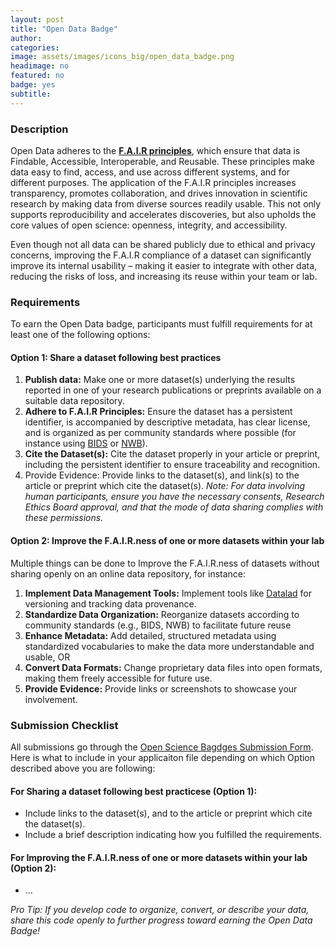 ```yaml
---
layout: post
title: "Open Data Badge"
author:
categories:
image: assets/images/icons_big/open_data_badge.png
headimage: no
featured: no
badge: yes
subtitle:
---
```

<style>
orange {
  color: rgba(254, 200, 89, 1);
  font-weight: bold;
}
</style>

### Description
Open Data adheres to the **[F.A.I.R principles](https://www.go-fair.org/fair-principles/)**, which ensure that data is Findable, Accessible, Interoperable, and Reusable. These principles make data easy to find, access, and use across different systems, and for different purposes. The application of the F.A.I.R principles increases transparency, promotes collaboration, and drives innovation in scientific research by making data from diverse sources readily usable. This not only supports reproducibility and accelerates discoveries, but also upholds the core values of open science: openness, integrity, and accessibility.

Even though not all data can be shared publicly due to ethical and privacy concerns, improving the F.A.I.R compliance of a dataset can significantly improve its internal usability –  making it easier to integrate with other data, reducing the risks of loss, and increasing its reuse within your team or lab.


### Requirements
To earn the Open Data badge, participants must fulfill requirements for at least one of the following options:

#### Option 1: Share a dataset following best practices
1. **Publish data:** Make one or more dataset(s) underlying the results reported in one of your research publications or preprints available on a suitable data repository.
2. **Adhere to F.A.I.R Principles:** Ensure the dataset has a persistent identifier, is accompanied by descriptive metadata, has clear license, and is organized as per community standards where possible (for instance using [BIDS](https://bids.neuroimaging.io/) or [NWB](https://www.nwb.org/)).
3. **Cite the Dataset(s):** Cite the dataset properly in your article or preprint, including the persistent identifier to ensure traceability and recognition.
4. Provide Evidence: Provide links to the dataset(s), and link(s) to the article or preprint which cite the dataset(s).
_Note: For data involving human participants, ensure you have the necessary consents, Research Ethics Board approval, and that the mode of data sharing complies with these permissions._

#### Option 2: Improve the F.A.I.R.ness of one or more datasets within your lab
Multiple things can be done to Improve the F.A.I.R.ness of datasets without sharing openly on an online data repository, for instance:

1. **Implement Data Management Tools:** Implement tools like [Datalad](https://www.datalad.org/) for versioning and tracking data provenance.
2. **Standardize Data Organization:** Reorganize datasets according to community standards (e.g., BIDS, NWB) to facilitate future reuse
3. **Enhance Metadata:** Add detailed, structured metadata using standardized vocabularies to make the data more understandable and usable, OR
4. **Convert Data Formats:** Change proprietary data files into open formats, making them freely accessible for future use.
5. **Provide Evidence:** Provide links or screenshots to showcase your involvement.

### Submission Checklist
All submissions go through the [Open Science Bagdges Submission Form](https://forms.office.com/Pages/ResponsePage.aspx?id=cZYxzedSaEqvqfz4-J8J6ut_5ADJQNBIjT-33hrU9ERUM1dWQzU4UjNBWENZVUoxUUMzNVZINU9GRC4u). Here is what to include in your applicaiton file depending on which Option described above you are following:

#### For Sharing a dataset following best practicese (Option 1):
* Include links to the dataset(s), and to the article or preprint which cite the dataset(s).
* Include a brief description indicating how you fulfilled the requirements.

#### For Improving the F.A.I.R.ness of one or more datasets within your lab (Option 2):
* ...

_Pro Tip: If you develop code to organize, convert, or describe your data, share this code openly to further progress toward earning the Open Data Badge!_


